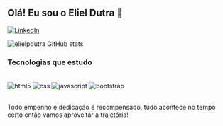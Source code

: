 ## Olá! Eu sou o Eliel Dutra 👋

[![LinkedIn](https://img.shields.io/badge/LinkedIn-0077B5?style=for-the-badge&logo=linkedin&logoColor=white)](https://www.linkedin.com/in/eliel-calebe-porto-dutra-b301211b1/)

![elielpdutra GitHub stats](https://github-readme-stats.vercel.app/api?username=elielpdutra&theme=radical)

### Tecnologias que estudo

<div style="display: inline_block"> <br>
  <img align="center" alt="html5" src="https://img.shields.io/badge/HTML-239120?style=for-the-badge&logo=html5&logoColor=white">
  <img align="center" alt="css" src="https://img.shields.io/badge/CSS-239120?&style=for-the-badge&logo=css3&logoColor=white">
  <img align="center" alt="javascript" src="https://img.shields.io/badge/JavaScript-323330?style=for-the-badge&logo=javascript&logoColor=F7DF1E">
  <img align="center" alt="bootstrap" src="https://img.shields.io/badge/Bootstrap-563D7C?style=for-the-badge&logo=bootstrap&logoColor=white">
</div> <br>

Todo empenho e dedicação é recompensado, tudo acontece no tempo certo então vamos aproveitar a trajetória!
